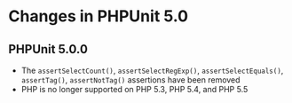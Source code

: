 # Changes in PHPUnit 5.0

## PHPUnit 5.0.0

* The `assertSelectCount()`, `assertSelectRegExp()`, `assertSelectEquals()`, `assertTag()`, `assertNotTag()` assertions have been removed
* PHP is no longer supported on PHP 5.3, PHP 5.4, and PHP 5.5

